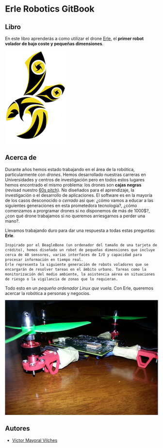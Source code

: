 Erle Robotics GitBook
=======================


Libro
-----
En este libro aprenderás a como utilizar el drone [Erle](http://erlerobot.com), el **primer robot volador de bajo coste y pequeñas dimensiones**.

![erlelogo](img/erlelogo.png)


Acerca de
-----
Durante años hemos estado trabajando en el área de la robótica, particularmente con *drones*. Hemos desarrollado nuestras carreras en Universidades y centros de investigación pero en todos estos lugares hemos encontrado el mismo problema: los drones son **cajas negras** (revisad nuestro [60s pitch](https://www.youtube.com/watch?v=tKAqjyXaC18)). No diseñados para el aprendizaje, la investigación o el desarrollo de aplicaciones. El software es en la mayoría de los casos desconocido o *cerrado* así que: ¿cómo vamos a educar a las siguientes generaciones en esta prometedora tecnología?, ¿cómo comenzamos a prorgramar drones si no disponemos de más de 1000$?, ¿con qué drone trabajamos si no queremos arriesgarnos a perder una mano?.

Llevamos trabajando duro para dar una respuesta a todas estas preguntas: **Erle**.

```
Inspirado por el BeagleBone (un ordenador del tamaño de una tarjeta de crédito), hemos diseñado un robot de pequeñas dimensiones que incluye cerca de 40 sensores, varias interfaces de I/O y capacidad para procesar información en tiempo real.
Erle representa la siguiente generación de robots voladores que se encargarán de resolver tareas en el ámbito urbano. Tareas como la monitorización del medio ambiente, la asistencia aérea en situaciones de riesgo o la vigilancia de zonas que lo requieran.
```

Todo esto en un *pequeño ordenador Linux que vuela*. Con Erle, queremos acercar la robótica a personas y negocios.

![erle](img/erle.jpg)

Autores
-----
- [Víctor Mayoral Vilches](https://github.com/vmayoral)

    